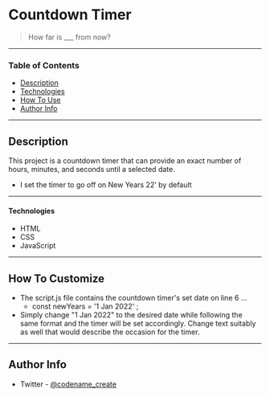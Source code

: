 # Countdown Timer

> How far is ___ from now?

---

### Table of Contents

- [Description](#description)
- [Technologies](#technologies)
- [How To Use](#how-to-use)
- [Author Info](#author-info)

---

## Description

This project is a countdown timer that can provide an exact number of hours, minutes, and seconds until a selected date.
- I set the timer to go off on New Years 22' by default

---

#### Technologies

- HTML
- CSS
- JavaScript

---

## How To Customize

- The script.js file contains the countdown timer's set date on line 6 ...
    - const newYears = '1 Jan 2022' ;
- Simply change "1 Jan 2022" to the desired date while following the same format and the timer will be set accordingly. Change text suitably as well that would describe the occasion for the timer.  

---

## Author Info

- Twitter - [@codename_create](https://twitter.com/codename_create)
